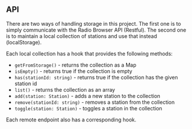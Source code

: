 ## API

There are two ways of handling storage in this project. The first one is
to simply communicate with the Radio Browser API (Restful). The second one is to
maintain a local collection of stations and use that instead (localStorage).

Each local collection has a hook that provides the following methods:
 - `getFromStorage()` - returns the collection as a Map
 - `isEmpty()` - returns true if the collection is empty
 - `has(stationId: string)` - returns true if the collection has the given station id
 - `list()` - returns the collection as an array
 - `add(station: Station)` - adds a new station to the collection
 - `remove(stationId: string)` - removes a station from the collection
 - `toggle(station: Station)` - toggles a station in the collection

Each remote endpoint also has a corresponding hook.



